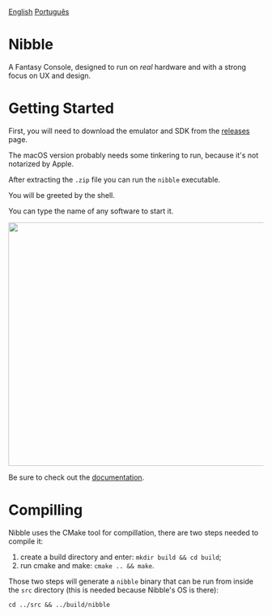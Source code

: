 [English](README.md) [Português](README.pt-BR.md)

# Nibble

A Fantasy Console, designed to run on *real* hardware and with a strong focus on
UX and design.

# Getting Started

First, you will need to download the emulator and SDK from the
[releases](https://github.com/nibbleteam/nibble/releases) page.

The macOS version probably needs some tinkering to run, because it's not notarized by Apple.

After extracting the `.zip` file you can run the `nibble` executable.

You will be greeted by the shell.

You can type the name of any software to start it.

<p align="center">
        <img style="image-rendering: pixelated;" src ="https://github.com/pongboy/nibble/raw/master/assets/screencaps/v0.2.0-cut.gif" width="800" height="480"/>
</p>

Be sure to check out the [documentation](https://docs.nibble.world).

# Compilling 

Nibble uses the CMake tool for compillation, there are two steps needed to compile it:

1. create a build directory and enter: `mkdir build && cd build`;
2. run cmake and make: `cmake .. && make`.

Those two steps will generate a `nibble` binary that can be run from inside the
`src` directory (this is needed because Nibble's OS is there):

`cd ../src && ../build/nibble`
